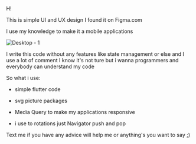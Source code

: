 H!

This is simple UI and UX design I found it on Figma.com

I use my knowledge to make it a mobile applications

![Desktop - 1](https://user-images.githubusercontent.com/95950048/210087376-ccc3cbef-dc67-4c7c-aba4-fbfb4bdc2336.png)

I write this code without any features like state management or else and I use a lot of comment I know it's not ture but i wanna programmers and everybody can understand my code

So what i use:

- simple flutter code

- svg picture packages

- Media Query to make my applications responsive

- i use to rotations just  Navigator push and pop

Text me if you have any advice will help me or anything's you want to say ;)
